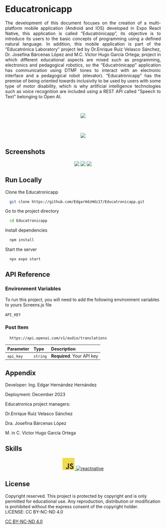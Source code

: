 # Educatronicapp
<p align="justify">
The development of this document focuses on the creation of a multi-platform mobile application (Android and IOS) developed in Expo React Native, this application is called “Educatrónicapp”, its objective is to introduce its users to the basic concepts of programming using a defined natural language. In addition, this mobile application is part of the “Educatrónica Laboratory” project led by Dr.Enrique Ruiz Velasco Sánchez, Dr. Josefina Bárcenas López and M.C. Víctor Hugo García Ortega; project in which different educational aspects are mixed such as programming, electronics and pedagogical robotics, so the “Educatrónicapp” application has communication using DTMF tones to interact with an electronic interface and a pedagogical robot (elevator).
“Educatrónicapp” has the premise of being oriented towards inclusivity to be used by users with some type of motor disability, which is why artificial intelligence technologies such as voice recognition are included using a REST API called "Speech to Text" belonging to Open AI.
</p>
<br>
<p align="center">
<img src="https://github.com/EdgarHdzHdz17/Educatronicapp/assets/47467891/79cfca0b-e9b8-4bfd-b4bf-cf02af4ed953">
</p>
<br>
<p align="center">
<img src="https://github.com/EdgarHdz17/Educatronicapp/assets/47467891/e2fccb1e-1696-499c-bec3-c32e3958f51d">
</p>

## Screenshots
<div align="center">
  <img src="https://github.com/EdgarHdzHdz17/Educatronicapp/assets/47467891/15dde726-4666-43b0-8c04-4c9054ba99a0" width="45%">
  <img src="https://github.com/EdgarHdzHdz17/Educatronicapp/assets/47467891/f618dd1c-b921-4702-91c6-6661329dce03" width="45%">
  <img src="https://github.com/EdgarHdzHdz17/Educatronicapp/assets/47467891/cca3915b-0284-49dc-959a-c459fd9a276c" width="45%">
</div>

## Run Locally

Clone the Educatronicapp

```bash
  git clone https://github.com/EdgarHdzHdz17/Educatronicapp.git
```

Go to the project directory

```bash
  cd Educatronicapp
```

Install dependencies

```bash
  npm install
```

Start the server

```bash
  npx expo start
```

## API Reference

### Environment Variables

To run this project, you will need to add the following environment variables to yours Screens.js file

`API_KEY`

### Post Item

```https://platform.openai.com/docs/guides/speech-to-text
  https://api.openai.com/v1/audio/translations
```

| Parameter | Type     | Description                |
| :-------- | :------- | :------------------------- |
| `api_key` | `string` | **Required**. Your API key |

## Appendix

Developer: Ing. Edgar Hernández Hernández<br>

Deployment: December 2023<br>

Educatronica project managers:<br>

Dr.Enrique Ruiz Velasco Sánchez<br>

Dra. Josefina Bárcenas López<br>

M. in C. Víctor Hugo García Ortega<br>

## Skills
<div align="center">
  <a href="https://developer.mozilla.org/en-US/docs/Web/JavaScript" target="_blank" rel="noreferrer"> <img src="https://raw.githubusercontent.com/devicons/devicon/master/icons/javascript/javascript-original.svg" alt="javascript" width="40" height="40"/> </a> 
  <a href="https://reactnative.dev/" target="_blank" rel="noreferrer"> <img src="https://reactnative.dev/img/header_logo.svg" alt="reactnative" width="40" height="40"/> </a>
</div>

## License

Copyright reserved. This project is protected by copyright and is only permitted for educational use. Any reproduction, distribution or modification is prohibited without the express consent of the copyright holder.<br>
LICENSE: CC BY-NC-ND 4.0

[CC BY-NC-ND 4.0](https://creativecommons.org/licenses/by-nc-nd/4.0/legalcode.es)
